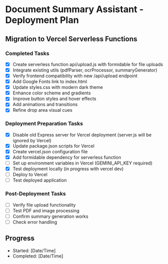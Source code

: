 # Document Summary Assistant - Deployment Plan

## Migration to Vercel Serverless Functions

### Completed Tasks
- [x] Create serverless function api/upload.js with formidable for file uploads
- [x] Integrate existing utils (pdfParser, ocrProcessor, summaryGenerator)
- [x] Verify frontend compatibility with new /api/upload endpoint
- [x] Add Google Fonts link to index.html
- [x] Update styles.css with modern dark theme
- [x] Enhance color scheme and gradients
- [x] Improve button styles and hover effects
- [x] Add animations and transitions
- [x] Refine drop area visual cues

### Deployment Preparation Tasks
- [x] Disable old Express server for Vercel deployment (server.js will be ignored by Vercel)
- [x] Update package.json scripts for Vercel
- [x] Create vercel.json configuration file
- [x] Add formidable dependency for serverless function
- [ ] Set up environment variables in Vercel (GEMINI_API_KEY required)
- [x] Test deployment locally (in progress with vercel dev)
- [ ] Deploy to Vercel
- [ ] Test deployed application

### Post-Deployment Tasks
- [ ] Verify file upload functionality
- [ ] Test PDF and image processing
- [ ] Confirm summary generation works
- [ ] Check error handling

## Progress
- Started: [Date/Time]
- Completed: [Date/Time]
